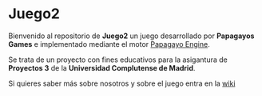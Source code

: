 # Juego2

Bienvenido al repositorio de **Juego2** un juego desarrollado por **Papagayos Games** e implementado mediante el motor [Papagayo Engine](https://github.com/Papagayos-Games/Motor-). 

Se trata de un proyecto con fines educativos para la asigantura de **Proyectos 3** de la **Universidad Complutense de Madrid**.

Si quieres saber más sobre nosotros y sobre el juego entra en la [wiki](https://github.com/Papagayos-Games/Juego2/wiki/Menu-principal)
